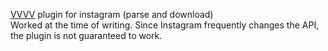 [VVVV](https://vvvv.org/) plugin for instagram (parse and download)  
Worked at the time of writing. Since Instagram frequently changes the API, the plugin is not guaranteed to work.  
